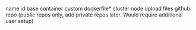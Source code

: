 name
id
base container
custom dockerfile*
cluster
node
upload files
github repo (public repos only, add private repos later. Would require additional user setup)

